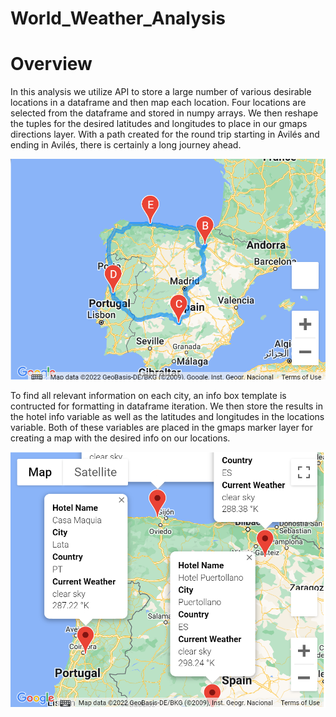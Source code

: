 # World_Weather_Analysis

# Overview
In this analysis we utilize API to store a large number of various desirable locations in a dataframe and then map each location. Four locations are selected from the dataframe and stored in numpy arrays. We then reshape the tuples for the desired latitudes and longitudes to place in our gmaps directions layer. With a path created for the round trip starting in Avilés and ending in Avilés, there is certainly a long journey ahead.

![alt text](Vacation_Itinerary/WeatherPy_travel_map.PNG)

To find all relevant information on each city, an info box template is contructed for formatting in dataframe iteration. We then store the results in the hotel info variable as well as the latitudes and longitudes in the locations variable. Both of these variables are placed in the gmaps marker layer for creating a map with the desired info on our locations. 

![alt text](Vacation_Itinerary/WeatherPy_travel_map_markers.PNG)
